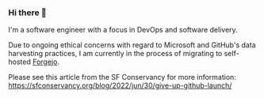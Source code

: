 ### Hi there 👋

I'm a software engineer with a focus in DevOps and software delivery. 

Due to ongoing ethical concerns with regard to Microsoft and GitHub's data harvesting practices, I am currently in the process of migrating to self-hosted [Forgejo](https://forgejo.org/).

Please see this article from the SF Conservancy for more information: https://sfconservancy.org/blog/2022/jun/30/give-up-github-launch/


<!--
**drwarner/drwarner** is a ✨ _special_ ✨ repository because its `README.md` (this file) appears on your GitHub profile.

Here are some ideas to get you started:

- 🔭 I’m currently working on ...
- 🌱 I’m currently learning ...
- 👯 I’m looking to collaborate on ...
- 🤔 I’m looking for help with ...
- 💬 Ask me about ...
- 📫 How to reach me: ...
- 😄 Pronouns: ...
- ⚡ Fun fact: ...
-->
